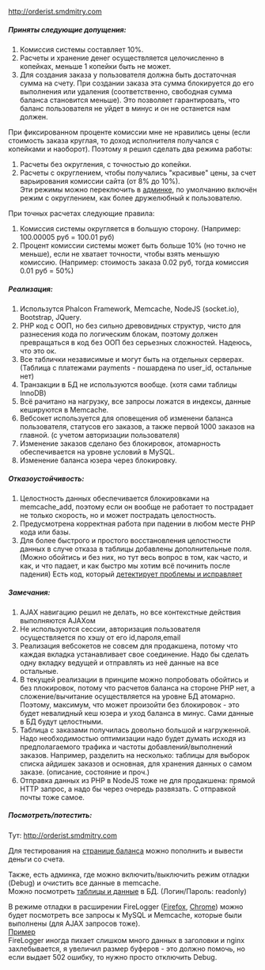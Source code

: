 http://orderist.smdmitry.com  

##### Приняты следующие допущения:  
1) Комиссия системы составляет 10%.  
2) Расчеты и хранение денег осуществляется целочисленно в копейках, меньше 1 копейки быть не может.  
3) Для создания заказа у пользователя должна быть достаточная сумма на счету. При создании заказа эта сумма блокируется до его выполнения или удаления (соответственно, свободная сумма баланса становится меньше). Это позволяет гарантировать, что баланс пользователя не уйдет в минус и он не останется нам должен.  

При фиксированном проценте комиссии мне не нравились цены (если стоимость заказа круглая, то доход исполнителя получался с копейками и наоборот). Поэтому я решил сделать два режима работы:  
1) Расчеты без округления, с точностью до копейки.  
2) Расчеты с округлением, чтобы получались "красивые" цены, за счет варьирования комиссии сайта (от 8% до 10%).  
Эти режимы можно переключить в [админке](http://orderist.smdmitry.com/admin/), по умолчанию включён режим с округлением, как более дружелюбный к пользователю.  

При точных расчетах следующие правила:  
1) Комиссия системы округляется в большую сторону. (Например: 100.00005 руб = 100.01 руб)  
2) Процент комиссии системы может быть больше 10% (но точно не меньше), если не хватает точности, чтобы взять меньшую комиссию. (Например: стоимость заказа 0.02 руб, тогда комиссия 0.01 руб = 50%)  

##### Реализация:
1) Использутся Phalcon Framework, Memcache, NodeJS (socket.io), Bootstrap, JQuery.  
2) PHP код с ООП, но без сильно древовидных структур, чисто для разнесения кода по логическим блокам, поэтому должен превращаться в код без ООП без серьезных сложностей. Надеюсь, что это ок.  
3) Все таблички независимые и могут быть на отдельных серверах. (Таблица с платежами payments - пошардена по user_id, остальные нет)  
4) Транзакции в БД не используются вообще. (хотя сами таблицы InnoDB)  
5) Всё рачитано на нагрузку, все запросы ложатся в индексы, данные кешируются в Memcache.  
6) Вебсокет используется для оповещения об изменени баланса пользователя, статусов его заказов, а также первой 1000 заказов на главной. (с учетом авторизации пользователя)  
7) Изменение заказов сделано без блокировок, атомарность обеспечивается на уровне условий в MySQL.  
8) Изменение баланса юзера через блокировку.  

##### Отказоустойчивость:
1) Целостность данных обеспечивается блокировками на memcache_add, поэтому если он вообще не работает то пострадает не только скорость, но и может пострадать целостность.  
2) Предусмотрена корректная работа при падении в любом месте PHP кода или базы.  
3) Для более быстрого и простого восстановления целостности данных в случе отказа в таблицы добавлены дополнительные поля. (Можно обойтись и без них, но тут весь вопрос в том, как часто, и как, и что падает, и как быстро мы хотим всё починить после падения) Есть код, который [детектирует проблемы и исправляет](https://github.com/smdmitry/orderist/blob/master/apps/controllers/AdminController.php#L43)  

##### Замечания:
1) AJAX навигацию решил не делать, но все контекстные действия выполняются AJAXом  
2) Не используются сессии, авторизация пользователя осуществляется по хэшу от его id,пароля,email  
3) Реализация вебсокетов не совсем для продакшена, потому что каждая вкладка устанавливает свое соединение. Надо бы сделать одну вкладку ведущей и отправлять из неё данные на все остальные.  
4) В текущей реализации в принципе можно попробовать обойтись и без плокировок, потому что расчетов баланса на стороне PHP нет, а сложение/вычитание осуществляется на уровне БД атомарно. Поэтому, максимум, что может произойти без блокировок - это будет невалидный кеш юзера и уход баланса в минус. Сами данные в БД будут целостными.  
5) Таблица с заказами получилась довольно большой и нагруженной. Надо необходимостью оптимизации надо будет думать исходя из предполагаемого трафика и частоты добавлений/выполнений заказов. Например,
разделить на несколько: таблицы для выборок списка айдишек заказов и основная, для хранения данных о самом заказе. (описание, состояние и проч.)  
6) Отправка данных из PHP в NodeJS тоже не для продакшена: прямой HTTP запрос, а надо бы через очередь развязать. С отправкой почты тоже самое.  

##### Посмотреть/потестить: 
Тут: http://orderist.smdmitry.com  

Для тестирования на [странице баланса](http://orderist.smdmitry.com/user/cash/) можно пополнить и вывести деньги со счета.  

Также, есть админка, где можно включить/выключить режим отладки (Debug) и очистить все данные в memcache.  
Можно посмотреть [таблицы и данные](http://orderist.smdmitry.com/adminer.php) в БД. (Логин/Пароль: readonly)  

В режиме отладки в расширении FireLogger ([Firefox](http://smd.im/eJ3), [Chrome](http://smd.im/WOs)) можно будет посмотреть все запросы к MySQL и Memcache, которые были выполнены (для AJAX запросов тоже).  
[Пример](https://scr.smd.im/fs-ju4r5fnec5-2016-03-22-11_35_13.png)  
FireLogger иногда пихает слишком много данных в заголовки и nginx захлебывается, я увеличил размер буферов - это должно помочь, но если выдает 502 ошибку, то нужно просто отключить Debug.
